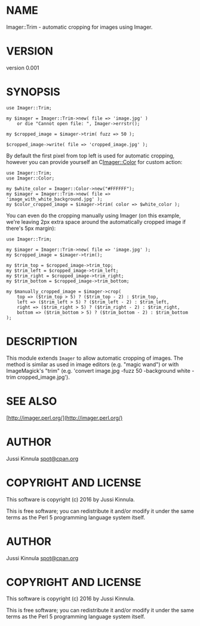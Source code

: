 # NAME

Imager::Trim - automatic cropping for images using Imager.

# VERSION

version 0.001

# SYNOPSIS

    use Imager::Trim;

    my $imager = Imager::Trim->new( file => 'image.jpg' )
        or die "Cannot open file: ", Imager->errstr();

    my $cropped_image = $imager->trim( fuzz => 50 );

    $cropped_image->write( file => 'cropped_image.jpg' );

By default the first pixel from top left is used for automatic cropping, however you can provide yourself an C<Imager::Color> for custom action:

    use Imager::Trim;
    use Imager::Color;

    my $white_color = Imager::Color->new("#FFFFFF");
    my $imager = Imager::Trim->new( file => 'image_with_white_background.jpg' );
    my $color_cropped_image = $imager->trim( color => $white_color );

You can even do the cropping manually using Imager (on this example, we're leaving 2px extra space around the automatically cropped image if there's 5px margin):

    use Imager::Trim;

    my $imager = Imager::Trim->new( file => 'image.jpg' );
    my $cropped_image = $imager->trim();

    my $trim_top = $cropped_image->trim_top;
    my $trim_left = $cropped_image->trim_left;
    my $trim_right = $cropped_image->trim_right;
    my $trim_bottom = $cropped_image->trim_bottom;

    my $manually_cropped_image = $imager->crop(
        top => ($trim_top > 5) ? ($trim_top - 2) : $trim_top,
        left => ($trim_left > 5) ? ($trim_left - 2) : $trim_left,
        right => ($trim_right > 5) ? ($trim_right - 2) : $trim_right,
        bottom => ($trim_bottom > 5) ? ($trim_bottom - 2) : $trim_bottom
    );

# DESCRIPTION

This module extends `Imager` to allow automatic cropping of images. The method is similar as used in image editors (e.g. "magic wand") or with ImageMagick's "trim" (e.g. 'convert image.jpg -fuzz 50 -background white -trim cropped\_image.jpg').

# SEE ALSO

[http://imager.perl.org/](http://imager.perl.org/)

# AUTHOR

Jussi Kinnula <spot@cpan.org>

# COPYRIGHT AND LICENSE

This software is copyright (c) 2016 by Jussi Kinnula.

This is free software; you can redistribute it and/or modify it under
the same terms as the Perl 5 programming language system itself.

# AUTHOR

Jussi Kinnula <spot@cpan.org>

# COPYRIGHT AND LICENSE

This software is copyright (c) 2016 by Jussi Kinnula.

This is free software; you can redistribute it and/or modify it under
the same terms as the Perl 5 programming language system itself.
